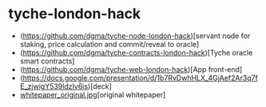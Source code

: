 # tyche-london-hack
- (https://github.com/dgma/tyche-node-london-hack)[servant node for staking, price calculation and commit/reveal to oracle]
- (https://github.com/dgma/tyche-contracts-london-hack)[Tyche oracle smart contracts]
- (https://github.com/dgma/tyche-web-london-hack)[App front-end]
- (https://docs.google.com/presentation/d/1b7RvDwhHLX_4GjAef2Ar3q7fE_zjwigY539ldzIv6js)[deck]
- [whitepaper_original.jpg](https://github.com/dgma/tyche-london-hack/blob/7c81ce1725fb3494857f90708b553a32019fb6ad/whitepaper_original.jpg)[original whitepaper]
